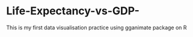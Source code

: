 # Life-Expectancy-vs-GDP-
This is my first data visualisation practice using gganimate package on R
